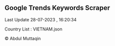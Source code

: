 

## Google Trends Keywords Scraper 
 
Last Update 28-07-2023 , 16:20:34

Country List :
VIETNAM.json



© Abdul Muttaqin 
